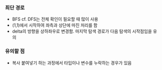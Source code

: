 ### 최단 경로
- BFS cf. DFS는 전체 확인이 필요할 때 많이 사용
- (1,1)에서 시작하여 좌측과 상단에 마진 처리를 함
- delta의 방향을 상하좌우로 변경함. 마지막 탐색 경로가 다음 탐색의 시작점임을 유의

### 유의할 점
- 복사 붙여넣기 하는 과정에서 타입이나 변수를 누락하는 경우가 있음